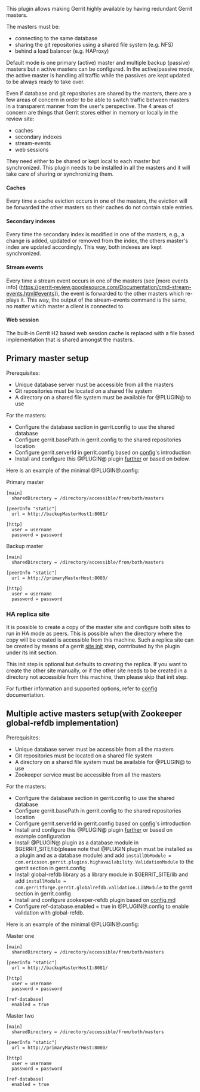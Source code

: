 
This plugin allows making Gerrit highly available by having redundant Gerrit
masters.

The masters must be:

* connecting to the same database
* sharing the git repositories using a shared file system (e.g. NFS)
* behind a load balancer (e.g. HAProxy)

Default mode is one primary (active) master and multiple backup (passive) masters
but `n` active masters can be configured. In the active/passive mode, the active
master is handling all traffic while the passives are kept updated to be always
ready to take over.

Even if database and git repositories are shared by the masters, there are a few
areas of concern in order to be able to switch traffic between masters in a
transparent manner from the user's perspective. The 4 areas of concern are
things that Gerrit stores either in memory or locally in the review site:

* caches
* secondary indexes
* stream-events
* web sessions

They need either to be shared or kept local to each master but synchronized.
This plugin needs to be installed in all the masters and it will take care of sharing
or synchronizing them.

#### Caches
Every time a cache eviction occurs in one of the masters, the eviction will be
forwarded the other masters so their caches do not contain stale entries.

#### Secondary indexes
Every time the secondary index is modified in one of the masters, e.g., a change
is added, updated or removed from the index, the others master's index are
updated accordingly. This way, both indexes are kept synchronized.

#### Stream events
Every time a stream event occurs in one of the masters (see [more events info]
(https://gerrit-review.googlesource.com/Documentation/cmd-stream-events.html#events)),
the event is forwarded to the other masters which re-plays it. This way, the
output of the stream-events command is the same, no matter which master a client
is connected to.

#### Web session
The built-in Gerrit H2 based web session cache is replaced with a file based
implementation that is shared amongst the masters.

## Primary master setup

Prerequisites:

* Unique database server must be accessible from all the masters
* Git repositories must be located on a shared file system
* A directory on a shared file system must be available for @PLUGIN@ to use

For the masters:

* Configure the database section in gerrit.config to use the shared database
* Configure gerrit.basePath in gerrit.config to the shared repositories location
* Configure gerrit.serverId in gerrit.config based on [config](config.md)'s introduction
* Install and configure this @PLUGIN@ plugin [further](config.md) or based on below.

Here is an example of the minimal @PLUGIN@.config:

Primary master

```
[main]
  sharedDirectory = /directory/accessible/from/both/masters

[peerInfo "static"]
  url = http://backupMasterHost1:8081/

[http]
  user = username
  password = password
```

Backup master

```
[main]
  sharedDirectory = /directory/accessible/from/both/masters

[peerInfo "static"]
  url = http://primaryMasterHost:8080/

[http]
  user = username
  password = password
```

### HA replica site

It is possible to create a copy of the master site and configure both sites to run
in HA mode as peers. This is possible when the directory where the copy will be
created is accessible from this machine. Such a replica site can be created by
means of a gerrit [site init](../../../Documentation/pgm-init.html) step,
contributed by the plugin under its init section.

This init step is optional but defaults to creating the replica. If you want to
create the other site manually, or if the other site needs to be created in a
directory not accessible from this machine, then please skip that init step.

For further information and supported options, refer to [config](config.md)
documentation.

## Multiple active masters setup(with Zookeeper global-refdb implementation)

Prerequisites:

* Unique database server must be accessible from all the masters
* Git repositories must be located on a shared file system
* A directory on a shared file system must be available for @PLUGIN@ to use
* Zookeeper service must be accessible from all the masters

For the masters:

* Configure the database section in gerrit.config to use the shared database
* Configure gerrit.basePath in gerrit.config to the shared repositories location
* Configure gerrit.serverId in gerrit.config based on [config](config.md)'s introduction
* Install and configure this @PLUGIN@ plugin [further](config.md) or based on example
configuration
* Install @PLUGIN@ plugin as a database module in $GERRIT_SITE/lib(please note that
@PLUGIN plugin must be installed as a plugin and as a database module) and add
`installDbModule = com.ericsson.gerrit.plugins.highavailability.ValidationModule`
to the gerrit section in gerrit.config
* Install global-refdb library as a library module in $GERRIT_SITE/lib and add 
`installModule = com.gerritforge.gerrit.globalrefdb.validation.LibModule` to the gerrit
section in gerrit.config
* Install and configure zookeeper-refdb plugin based on [config.md](https://gerrit.googlesource.com/plugins/zookeeper-refdb/+/refs/heads/master/src/main/resources/Documentation/config.md)
* Configure ref-database.enabled = true in @PLUGIN@.config to enable validation with
global-refdb.

Here is an example of the minimal @PLUGIN@.config:

Master one

```
[main]
  sharedDirectory = /directory/accessible/from/both/masters

[peerInfo "static"]
  url = http://backupMasterHost1:8081/

[http]
  user = username
  password = password

[ref-database]
  enabled = true
```

Master two

```
[main]
  sharedDirectory = /directory/accessible/from/both/masters

[peerInfo "static"]
  url = http://primaryMasterHost:8080/

[http]
  user = username
  password = password

[ref-database]
  enabled = true
```
